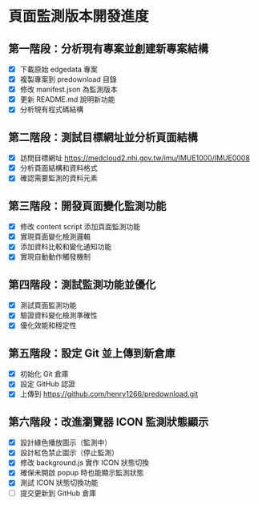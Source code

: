 # 頁面監測版本開發進度

## 第一階段：分析現有專案並創建新專案結構
- [x] 下載原始 edgedata 專案
- [x] 複製專案到 predownload 目錄
- [x] 修改 manifest.json 為監測版本
- [x] 更新 README.md 說明新功能
- [x] 分析現有程式碼結構

## 第二階段：測試目標網址並分析頁面結構
- [x] 訪問目標網址 https://medcloud2.nhi.gov.tw/imu/IMUE1000/IMUE0008
- [x] 分析頁面結構和資料格式
- [x] 確認需要監測的資料元素

## 第三階段：開發頁面變化監測功能
- [x] 修改 content script 添加頁面監測功能
- [x] 實現頁面變化檢測邏輯
- [x] 添加資料比較和變化通知功能
- [x] 實現自動動作觸發機制

## 第四階段：測試監測功能並優化
- [x] 測試頁面監測功能
- [x] 驗證資料變化檢測準確性
- [x] 優化效能和穩定性

## 第五階段：設定 Git 並上傳到新倉庫
- [x] 初始化 Git 倉庫
- [x] 設定 GitHub 認證
- [x] 上傳到 https://github.com/henry1266/predownload.git

## 第六階段：改進瀏覽器 ICON 監測狀態顯示
- [x] 設計綠色播放圖示（監測中）
- [x] 設計紅色禁止圖示（停止監測）
- [x] 修改 background.js 實作 ICON 狀態切換
- [x] 確保未開啟 popup 時也能顯示監測狀態
- [x] 測試 ICON 狀態切換功能
- [ ] 提交更新到 GitHub 倉庫
